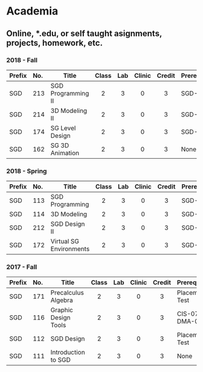 # Academia
## Online, *.edu, or self taught asignments, projects, homework, etc.



### 2018 - Fall
| Prefix | No. | Title | Class | Lab | Clinic | Credit | Prerequisites |
|:-------|:----|-------|:-----:|:---:|:------:|:------:|:--------------|
| SGD | 213 | SGD Programming II | 2 | 3 | 0 | 3 | SGD-113 |
| SGD | 214 | 3D Modeling II     | 2 | 3 | 0 | 3 | SGD-114 |
| SGD | 174 | SG Level Design    | 2 | 3 | 0 | 3 | SGD-112 |
| SGD | 162 | SG 3D Animation    | 2 | 3 | 0 | 3 | None |


### 2018 - Spring
| Prefix | No. | Title | Class | Lab | Clinic | Credit | Prerequisites |
|:-------|:----|-------|:-----:|:---:|:------:|:------:|:--------------|
| SGD | 113 | SGD Programming         | 2 | 3 | 0 | 3 | SGD-113 |
| SGD | 114 | 3D Modeling             | 2 | 3 | 0 | 3 | SGD-113 |
| SGD | 212 | SGD Design II           | 2 | 3 | 0 | 3 | SGD-113 |
| SGD | 172 | Virtual SG Environments | 2 | 3 | 0 | 3 | SGD-113 |


### 2017 - Fall
| Prefix | No. | Title | Class | Lab | Clinic | Credit | Prerequisites |
|:-------|:----|-------|:-----:|:---:|:------:|:------:|:--------------|
| SGD | 171 | Precalculus Algebra  | 2 | 3 | 0 | 3 | Placement Test |
| SGD | 116 | Graphic Design Tools | 2 | 3 | 0 | 3 | CIS-070 and DMA-040 |
| SGD | 112 | SGD Design           | 2 | 3 | 0 | 3 | Placement Test |
| SGD | 111 | Introduction to SGD  | 2 | 3 | 0 | 3 | None |

